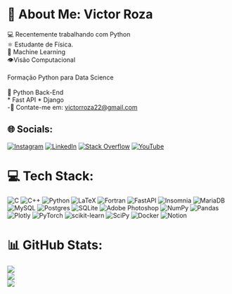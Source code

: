 # 💫 About Me: Victor Roza
💻 Recentemente trabalhando com Python<br>⚛️ Estudante de Física.<br>🐍 Machine Learning<br>👁️Visão Computacional<br><br>Formação Python para Data Science<br><br>🐍 Python Back-End<br>* Fast API * Django<br>-📨 Contate-me em: victorroza22@gmail.com


## 🌐 Socials:
[![Instagram](https://img.shields.io/badge/Instagram-%23E4405F.svg?logo=Instagram&logoColor=white)](https://instagram.com/victorroza22) [![LinkedIn](https://img.shields.io/badge/LinkedIn-%230077B5.svg?logo=linkedin&logoColor=white)](https://www.linkedin.com/in/victor-roza-souza-804a031a0/) [![Stack Overflow](https://img.shields.io/badge/-Stackoverflow-FE7A16?logo=stack-overflow&logoColor=white)](https://stackoverflow.com/users/17430753) [![YouTube](https://img.shields.io/badge/YouTube-%23FF0000.svg?logo=YouTube&logoColor=white)](https://www.youtube.com/channel/UCjNM_y5b1OVzANf4sXh8rug) 

# 💻 Tech Stack:
![C](https://img.shields.io/badge/c-%2300599C.svg?style=for-the-badge&logo=c&logoColor=white) ![C++](https://img.shields.io/badge/c++-%2300599C.svg?style=for-the-badge&logo=c%2B%2B&logoColor=white) ![Python](https://img.shields.io/badge/python-3670A0?style=for-the-badge&logo=python&logoColor=ffdd54) ![LaTeX](https://img.shields.io/badge/latex-%23008080.svg?style=for-the-badge&logo=latex&logoColor=white) ![Fortran](https://img.shields.io/badge/Fortran-%23734F96.svg?style=for-the-badge&logo=fortran&logoColor=white) ![FastAPI](https://img.shields.io/badge/FastAPI-005571?style=for-the-badge&logo=fastapi) ![Insomnia](https://img.shields.io/badge/Insomnia-black?style=for-the-badge&logo=insomnia&logoColor=5849BE) ![MariaDB](https://img.shields.io/badge/MariaDB-003545?style=for-the-badge&logo=mariadb&logoColor=white) ![MySQL](https://img.shields.io/badge/mysql-%2300f.svg?style=for-the-badge&logo=mysql&logoColor=white) ![Postgres](https://img.shields.io/badge/postgres-%23316192.svg?style=for-the-badge&logo=postgresql&logoColor=white) ![SQLite](https://img.shields.io/badge/sqlite-%2307405e.svg?style=for-the-badge&logo=sqlite&logoColor=white) ![Adobe Photoshop](https://img.shields.io/badge/adobephotoshop-%2331A8FF.svg?style=for-the-badge&logo=adobephotoshop&logoColor=white) ![NumPy](https://img.shields.io/badge/numpy-%23013243.svg?style=for-the-badge&logo=numpy&logoColor=white) ![Pandas](https://img.shields.io/badge/pandas-%23150458.svg?style=for-the-badge&logo=pandas&logoColor=white) ![Plotly](https://img.shields.io/badge/Plotly-%233F4F75.svg?style=for-the-badge&logo=plotly&logoColor=white) ![PyTorch](https://img.shields.io/badge/PyTorch-%23EE4C2C.svg?style=for-the-badge&logo=PyTorch&logoColor=white) ![scikit-learn](https://img.shields.io/badge/scikit--learn-%23F7931E.svg?style=for-the-badge&logo=scikit-learn&logoColor=white) ![SciPy](https://img.shields.io/badge/SciPy-%230C55A5.svg?style=for-the-badge&logo=scipy&logoColor=%white) ![Docker](https://img.shields.io/badge/docker-%230db7ed.svg?style=for-the-badge&logo=docker&logoColor=white) ![Notion](https://img.shields.io/badge/Notion-%23000000.svg?style=for-the-badge&logo=notion&logoColor=white)
# 📊 GitHub Stats:
![](https://github-readme-stats.vercel.app/api?username=Vicrrs&theme=vue-dark&hide_border=false&include_all_commits=true&count_private=true)<br/>
![](https://github-readme-streak-stats.herokuapp.com/?user=Vicrrs&theme=vue-dark&hide_border=false)<br/>
![](https://github-readme-stats.vercel.app/api/top-langs/?username=Vicrrs&theme=vue-dark&hide_border=false&include_all_commits=true&count_private=true&layout=compact)



